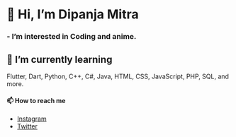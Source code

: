 # 👋 Hi, I’m Dipanja Mitra
### - I’m interested in Coding and anime.
## 🌱 I’m currently learning
Flutter, Dart, Python, C++, C#, Java, HTML, CSS, JavaScript, PHP, SQL, and more.
#### 📫 How to reach me
- [Instagram](https://www.instagram.com/its_d_star/)
- [Twitter](https://twitter.com/_Dipanjan_Mitra)